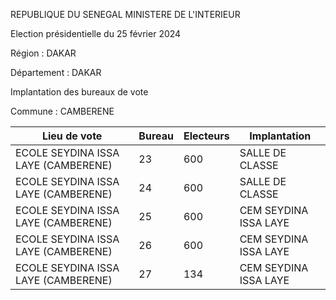REPUBLIQUE DU SENEGAL MINISTERE DE L'INTERIEUR

Election présidentielle du 25 février 2024

Région : DAKAR

Département : DAKAR

Implantation des bureaux de vote

Commune : CAMBERENE

| Lieu de vote | Bureau | Electeurs | Implantation |
| - | - | - | - |
| ECOLE SEYDINA ISSA LAYE (CAMBERENE) | 23 | 600 | SALLE DE CLASSE |
| ECOLE SEYDINA ISSA LAYE (CAMBERENE) | 24 | 600 | SALLE DE CLASSE |
| ECOLE SEYDINA ISSA LAYE (CAMBERENE) | 25 | 600 | CEM SEYDINA ISSA LAYE |
| ECOLE SEYDINA ISSA LAYE (CAMBERENE) | 26 | 600 | CEM SEYDINA ISSA LAYE |
| ECOLE SEYDINA ISSA LAYE (CAMBERENE) | 27 | 134 | CEM SEYDINA ISSA LAYE |

<!-- PageNumber="4/43" -->
